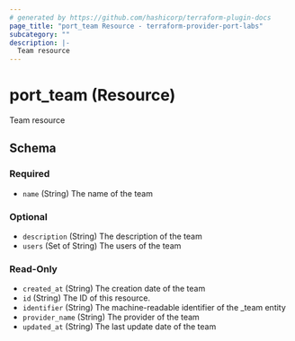 ```yaml
---
# generated by https://github.com/hashicorp/terraform-plugin-docs
page_title: "port_team Resource - terraform-provider-port-labs"
subcategory: ""
description: |-
  Team resource
---
```


# port_team (Resource)

Team resource



<!-- schema generated by tfplugindocs -->
## Schema

### Required

- `name` (String) The name of the team

### Optional

- `description` (String) The description of the team
- `users` (Set of String) The users of the team

### Read-Only

- `created_at` (String) The creation date of the team
- `id` (String) The ID of this resource.
- `identifier` (String) The machine-readable identifier of the _team entity
- `provider_name` (String) The provider of the team
- `updated_at` (String) The last update date of the team

